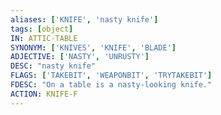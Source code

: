 ```yaml
---
aliases: ['KNIFE', 'nasty knife']
tags: [object]
IN: ATTIC-TABLE
SYNONYM: ['KNIVES', 'KNIFE', 'BLADE']
ADJECTIVE: ['NASTY', 'UNRUSTY']
DESC: "nasty knife"
FLAGS: ['TAKEBIT', 'WEAPONBIT', 'TRYTAKEBIT']
FDESC: "On a table is a nasty-looking knife."
ACTION: KNIFE-F
---
```


